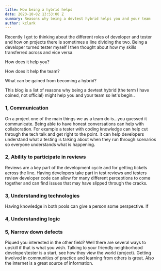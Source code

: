 ```yaml
---
title: How being a hybrid helps
date: 2023-10-02 13:53:00 Z
summary: Reasons why being a devtest hybrid helps you and your team
author: kclark
---
```


Recently I got to thinking about the different roles of developer and tester and how on projects there is sometimes a line dividing the two. Being a developer turned tester myself I then thought about how my skills transferred across and vice versa. 

How does it help you? 

How does it help the team? 

What can be gained from becoming a hybrid?

This blog is a list of reasons why being a devtest hybrid (the term I have coined, not official) might help you and your team so let's begin..

### 1, Communication
On a project one of the main things we as a team do is...you guessed it communicate. Being able to have honest conversations can help with collaboration. For example a tester with coding knowledge can help cut through the tech talk and get right to the point. It can help developers understand what a testing is talking about when they run through scenarios so everyone understands what is happening.

### 2, Ability to participate in reviews
Reviews are a key part of the development cycle and for getting tickets across the line. Having developers take part in test reviews and testers review developer code can allow for many different perceptions to come together and can find issues that may have slipped through the cracks.

### 3, Understanding technologies
Having knowledge in both pools can give a person some perspective. If


### 4, Understanding logic
### 5, Narrow down defects

Piqued you interested in the other field? Well there are several ways to upskill if that is what you wish. Talking to your friendly neighborhood developer/tester is a start, see how they view the world (project). Getting involved in communities of practice and learning from others is great. Also the internet is a great source of information.